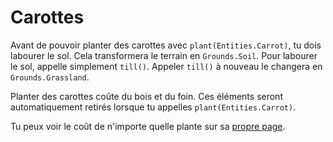 # Carottes
Avant de pouvoir planter des carottes avec `plant(Entities.Carrot)`, tu dois labourer le sol. Cela transformera le terrain en `Grounds.Soil`. Pour labourer le sol, appelle simplement `till()`. Appeler `till()` à nouveau le changera en `Grounds.Grassland`.

Planter des carottes coûte du bois et du foin. Ces éléments seront automatiquement retirés lorsque tu appelles `plant(Entities.Carrot)`.

Tu peux voir le coût de n'importe quelle plante sur sa [propre page](objects/carrot).